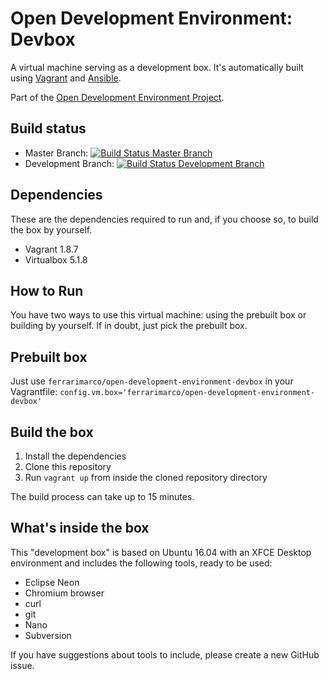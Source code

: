 # Open Development Environment: Devbox

A virtual machine serving as a development box. It's automatically built using [Vagrant](https://www.vagrantup.com/) and [Ansible](https://www.ansible.com/).

Part of the [Open Development Environment Project](https://github.com/ferrarimarco/open-development-environment).

## Build status
- Master Branch: [![Build Status Master Branch](https://travis-ci.org/ferrarimarco/open-development-environment-devbox.svg?branch=master)](https://travis-ci.org/ferrarimarco/open-development-environment-devbox)
- Development Branch: [![Build Status Development Branch](https://travis-ci.org/ferrarimarco/open-development-environment-devbox.svg?branch=development)](https://travis-ci.org/ferrarimarco/open-development-environment-devbox)

## Dependencies
These are the dependencies required to run and, if you choose so, to build the box by yourself.
- Vagrant 1.8.7
- Virtualbox 5.1.8

## How to Run
You have two ways to use this virtual machine: using the prebuilt box or building by yourself.
If in doubt, just pick the prebuilt box.

## Prebuilt box
Just use `ferrarimarco/open-development-environment-devbox` in your Vagrantfile: `config.vm.box='ferrarimarco/open-development-environment-devbox'`

## Build the box
1. Install the dependencies
1. Clone this repository
1. Run `vagrant up` from inside the cloned repository directory

The build process can take up to 15 minutes.

## What's inside the box
This "development box" is based on Ubuntu 16.04 with an XFCE Desktop environment and includes the following tools, ready to be used:
- Eclipse Neon
- Chromium browser
- curl
- git
- Nano
- Subversion

If you have suggestions about tools to include, please create a new GitHub issue.
